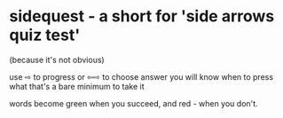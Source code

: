 # sidequest - a short for 'side arrows quiz test' 
(because it's not obvious)

use ⇨ to progress or ⇦⇨ to choose answer
you will know when to press what
that's a bare minimum to take it

words become green when you succeed, and red - when you don't.

